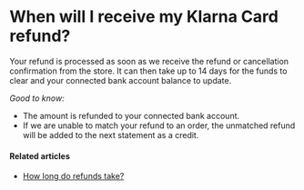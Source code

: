 # When will I receive my Klarna Card refund?

Your refund is processed as soon as we receive the refund or cancellation confirmation from the store. It can then take up to 14 days for the funds to clear and your connected bank account balance to update.

*Good to know:*

* The amount is refunded to your connected bank account.
* If we are unable to match your refund to an order, the unmatched refund will be added to the next statement as a credit.

#### Related articles

* [How long do refunds take?](https://www.klarna.com/us/customer-service/how-long-do-refunds-take/)
